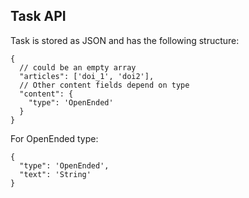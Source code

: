 ## Task API
Task is stored as JSON and has the following structure:

```json5
{
  // could be an empty array
  "articles": ['doi_1', 'doi2'],
  // Other content fields depend on type
  "content": {
    "type": 'OpenEnded'
  }
}
```

For OpenEnded type:

```json5
{
  "type": 'OpenEnded',
  "text": 'String'
}
```